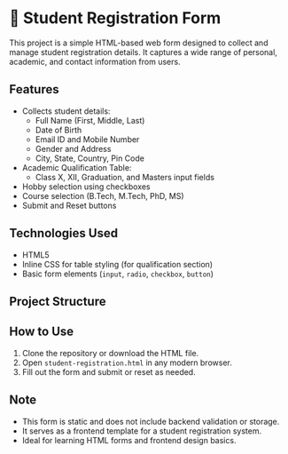 # 🧾 Student Registration Form

This project is a simple HTML-based web form designed to collect and manage student registration details. It captures a wide range of personal, academic, and contact information from users.

## Features

- Collects student details:
  - Full Name (First, Middle, Last)
  - Date of Birth
  - Email ID and Mobile Number
  - Gender and Address
  - City, State, Country, Pin Code
- Academic Qualification Table:
  - Class X, XII, Graduation, and Masters input fields
- Hobby selection using checkboxes
- Course selection (B.Tech, M.Tech, PhD, MS)
- Submit and Reset buttons

## Technologies Used

- HTML5
- Inline CSS for table styling (for qualification section)
- Basic form elements (`input`, `radio`, `checkbox`, `button`)

## Project Structure


## How to Use

1. Clone the repository or download the HTML file.
2. Open `student-registration.html` in any modern browser.
3. Fill out the form and submit or reset as needed.

## Note

- This form is static and does not include backend validation or storage.
- It serves as a frontend template for a student registration system.
- Ideal for learning HTML forms and frontend design basics.
